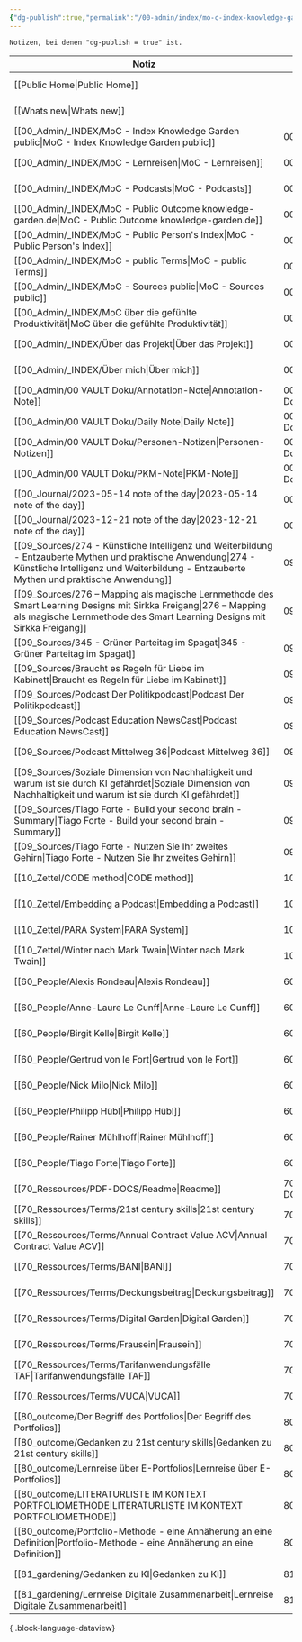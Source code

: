 ```yaml
---
{"dg-publish":true,"permalink":"/00-admin/index/mo-c-index-knowledge-garden-public/","tags":["class/index"],"noteIcon":""}
---
```



`Notizen, bei denen "dg-publish = true" ist.` 

| Notiz                                                                                                                                                                                                        | Ort                    | Erstellt          |
| ------------------------------------------------------------------------------------------------------------------------------------------------------------------------------------------------------------ | ---------------------- | ----------------- |
| [[Public Home\|Public Home]]                                                                                                                                                                              |                        | November 05, 2023 |
| [[Whats new\|Whats new]]                                                                                                                                                                                  |                        | January 05, 2024  |
| [[00_Admin/_INDEX/MoC - Index Knowledge Garden public\|MoC - Index Knowledge Garden public]]                                                                                                              | 00_Admin/_INDEX        | November 05, 2023 |
| [[00_Admin/_INDEX/MoC - Lernreisen\|MoC - Lernreisen]]                                                                                                                                                    | 00_Admin/_INDEX        | October 20, 2023  |
| [[00_Admin/_INDEX/MoC - Podcasts\|MoC - Podcasts]]                                                                                                                                                        | 00_Admin/_INDEX        | November 28, 2023 |
| [[00_Admin/_INDEX/MoC - Public Outcome knowledge-garden.de\|MoC - Public Outcome knowledge-garden.de]]                                                                                                    | 00_Admin/_INDEX        | November 07, 2023 |
| [[00_Admin/_INDEX/MoC - Public Person's Index\|MoC - Public Person's Index]]                                                                                                                              | 00_Admin/_INDEX        | November 06, 2023 |
| [[00_Admin/_INDEX/MoC - public Terms\|MoC - public Terms]]                                                                                                                                                | 00_Admin/_INDEX        | November 28, 2023 |
| [[00_Admin/_INDEX/MoC - Sources public\|MoC - Sources public]]                                                                                                                                            | 00_Admin/_INDEX        | October 13, 2023  |
| [[00_Admin/_INDEX/MoC über die gefühlte Produktivität\|MoC über die gefühlte Produktivität]]                                                                                                              | 00_Admin/_INDEX        | January 12, 2024  |
| [[00_Admin/_INDEX/Über das Projekt\|Über das Projekt]]                                                                                                                                                    | 00_Admin/_INDEX        | November 05, 2023 |
| [[00_Admin/_INDEX/Über mich\|Über mich]]                                                                                                                                                                  | 00_Admin/_INDEX        | November 05, 2023 |
| [[00_Admin/00 VAULT Doku/Annotation-Note\|Annotation-Note]]                                                                                                                                               | 00_Admin/00 VAULT Doku | July 02, 2023     |
| [[00_Admin/00 VAULT Doku/Daily Note\|Daily Note]]                                                                                                                                                         | 00_Admin/00 VAULT Doku | July 06, 2023     |
| [[00_Admin/00 VAULT Doku/Personen-Notizen\|Personen-Notizen]]                                                                                                                                             | 00_Admin/00 VAULT Doku | July 03, 2023     |
| [[00_Admin/00 VAULT Doku/PKM-Note\|PKM-Note]]                                                                                                                                                             | 00_Admin/00 VAULT Doku | July 02, 2023     |
| [[00_Journal/2023-05-14 note of the day\|2023-05-14 note of the day]]                                                                                                                                     | 00_Journal             | February 04, 2024 |
| [[00_Journal/2023-12-21 note of the day\|2023-12-21 note of the day]]                                                                                                                                     | 00_Journal             | December 21, 2023 |
| [[09_Sources/274 - Künstliche Intelligenz und Weiterbildung - Entzauberte Mythen und praktische Anwendung\|274 - Künstliche Intelligenz und Weiterbildung - Entzauberte Mythen und praktische Anwendung]] | 09_Sources             | November 30, 2023 |
| [[09_Sources/276 – Mapping als magische Lernmethode des Smart Learning Designs mit Sirkka Freigang\|276 – Mapping als magische Lernmethode des Smart Learning Designs mit Sirkka Freigang]]               | 09_Sources             | December 14, 2023 |
| [[09_Sources/345 - Grüner Parteitag im Spagat\|345 - Grüner Parteitag im Spagat]]                                                                                                                         | 09_Sources             | November 30, 2023 |
| [[09_Sources/Braucht es Regeln für Liebe im Kabinett\|Braucht es Regeln für Liebe im Kabinett]]                                                                                                           | 09_Sources             | January 06, 2024  |
| [[09_Sources/Podcast Der Politikpodcast\|Podcast Der Politikpodcast]]                                                                                                                                     | 09_Sources             | November 28, 2023 |
| [[09_Sources/Podcast Education NewsCast\|Podcast Education NewsCast]]                                                                                                                                     | 09_Sources             | November 30, 2023 |
| [[09_Sources/Podcast Mittelweg 36\|Podcast Mittelweg 36]]                                                                                                                                                 | 09_Sources             | January 18, 2024  |
| [[09_Sources/Soziale Dimension von Nachhaltigkeit und warum ist sie durch KI gefährdet\|Soziale Dimension von Nachhaltigkeit und warum ist sie durch KI gefährdet]]                                       | 09_Sources             | December 31, 2023 |
| [[09_Sources/Tiago Forte - Build your second brain - Summary\|Tiago Forte - Build your second brain - Summary]]                                                                                           | 09_Sources             | November 07, 2023 |
| [[09_Sources/Tiago Forte - Nutzen Sie Ihr zweites Gehirn\|Tiago Forte - Nutzen Sie Ihr zweites Gehirn]]                                                                                                   | 09_Sources             | November 06, 2023 |
| [[10_Zettel/CODE method\|CODE method]]                                                                                                                                                                    | 10_Zettel              | November 26, 2023 |
| [[10_Zettel/Embedding a Podcast\|Embedding a Podcast]]                                                                                                                                                    | 10_Zettel              | November 28, 2023 |
| [[10_Zettel/PARA System\|PARA System]]                                                                                                                                                                    | 10_Zettel              | November 26, 2023 |
| [[10_Zettel/Winter nach Mark Twain\|Winter nach Mark Twain]]                                                                                                                                              | 10_Zettel              | April 02, 2023    |
| [[60_People/Alexis Rondeau\|Alexis Rondeau]]                                                                                                                                                              | 60_People              | June 05, 2023     |
| [[60_People/Anne-Laure Le Cunff\|Anne-Laure Le Cunff]]                                                                                                                                                    | 60_People              | July 27, 2023     |
| [[60_People/Birgit Kelle\|Birgit Kelle]]                                                                                                                                                                  | 60_People              | November 06, 2023 |
| [[60_People/Gertrud von le Fort\|Gertrud von le Fort]]                                                                                                                                                    | 60_People              | February 04, 2024 |
| [[60_People/Nick Milo\|Nick Milo]]                                                                                                                                                                        | 60_People              | May 11, 2023      |
| [[60_People/Philipp Hübl\|Philipp Hübl]]                                                                                                                                                                  | 60_People              | December 30, 2023 |
| [[60_People/Rainer Mühlhoff\|Rainer Mühlhoff]]                                                                                                                                                            | 60_People              | December 30, 2023 |
| [[60_People/Tiago Forte\|Tiago Forte]]                                                                                                                                                                    | 60_People              | April 03, 2023    |
| [[70_Ressources/PDF-DOCS/Readme\|Readme]]                                                                                                                                                                 | 70_Ressources/PDF-DOCS | December 02, 2023 |
| [[70_Ressources/Terms/21st century skills\|21st century skills]]                                                                                                                                          | 70_Ressources/Terms    | May 15, 2023      |
| [[70_Ressources/Terms/Annual Contract Value ACV\|Annual Contract Value ACV]]                                                                                                                              | 70_Ressources/Terms    | June 05, 2023     |
| [[70_Ressources/Terms/BANI\|BANI]]                                                                                                                                                                        | 70_Ressources/Terms    | November 19, 2023 |
| [[70_Ressources/Terms/Deckungsbeitrag\|Deckungsbeitrag]]                                                                                                                                                  | 70_Ressources/Terms    | May 19, 2023      |
| [[70_Ressources/Terms/Digital Garden\|Digital Garden]]                                                                                                                                                    | 70_Ressources/Terms    | November 06, 2023 |
| [[70_Ressources/Terms/Frausein\|Frausein]]                                                                                                                                                                | 70_Ressources/Terms    | November 06, 2023 |
| [[70_Ressources/Terms/Tarifanwendungsfälle TAF\|Tarifanwendungsfälle TAF]]                                                                                                                                | 70_Ressources/Terms    | December 02, 2023 |
| [[70_Ressources/Terms/VUCA\|VUCA]]                                                                                                                                                                        | 70_Ressources/Terms    | November 19, 2023 |
| [[80_outcome/Der Begriff des Portfolios\|Der Begriff des Portfolios]]                                                                                                                                     | 80_outcome             | October 15, 2023  |
| [[80_outcome/Gedanken zu 21st century skills\|Gedanken zu 21st century skills]]                                                                                                                           | 80_outcome             | April 15, 2023    |
| [[80_outcome/Lernreise über E-Portfolios\|Lernreise über E-Portfolios]]                                                                                                                                   | 80_outcome             | October 15, 2023  |
| [[80_outcome/LITERATURLISTE IM KONTEXT PORTFOLIOMETHODE\|LITERATURLISTE IM KONTEXT PORTFOLIOMETHODE]]                                                                                                     | 80_outcome             | October 15, 2023  |
| [[80_outcome/Portfolio-Methode - eine Annäherung an eine Definition\|Portfolio-Methode - eine Annäherung an eine Definition]]                                                                             | 80_outcome             | October 15, 2023  |
| [[81_gardening/Gedanken zu KI\|Gedanken zu KI]]                                                                                                                                                           | 81_gardening           | November 19, 2023 |
| [[81_gardening/Lernreise Digitale Zusammenarbeit\|Lernreise Digitale Zusammenarbeit]]                                                                                                                     | 81_gardening           | November 05, 2023 |

{ .block-language-dataview}
